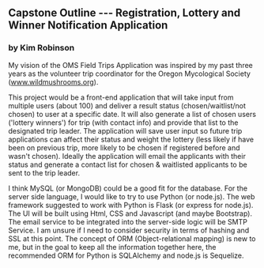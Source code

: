 ## Capstone Outline --- Registration, Lottery and Winner Notification Application

### by Kim Robinson

My vision of the OMS Field Trips Application was inspired by my past three years as the volunteer trip coordinator for the Oregon Mycological Society (www.wildmushrooms.org).

This project would be a front-end application that will take input from multiple users (about 100) and deliver a result status (chosen/waitlist/not chosen) to user at a specific date.  It will also generate a list of chosen users ('lottery winners') for trip (with contact info) and provide that list to the designated trip leader.
The application will save user input so future trip applications can affect their status and weight the lottery (less likely if have been on previous trip, more likely to be chosen if registered before and wasn't chosen).
Ideally the application will email the applicants with their status and generate a contact list for chosen & waitlisted applicants to be sent to the trip leader.

I think MySQL (or MongoDB) could be a good fit for the database.  For the server side language, I would like to try to use Python (or node.js).  The web framework suggested to work with Python is Flask (or express for node.js).  The UI will be built using Html, CSS and Javascript (and maybe Bootstrap).  The email service to be integrated into the server-side logic will be SMTP Service.  I am unsure if I need to consider security in terms of hashing and SSL at this point.  The concept of ORM (Object-relational mapping) is new to me, but in the goal to keep all the information together here, the recommended ORM for Python is SQLAlchemy and node.js is Sequelize.